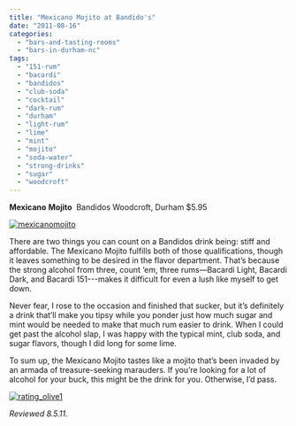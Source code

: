 ```yaml
---
title: "Mexicano Mojito at Bandido's"
date: "2011-08-16"
categories: 
  - "bars-and-tasting-rooms"
  - "bars-in-durham-nc"
tags: 
  - "151-rum"
  - "bacardi"
  - "bandidos"
  - "club-soda"
  - "cocktail"
  - "dark-rum"
  - "durham"
  - "light-rum"
  - "lime"
  - "mint"
  - "mojito"
  - "soda-water"
  - "strong-drinks"
  - "sugar"
  - "woodcroft"
---
```


**Mexicano** **Mojito**  Bandidos Woodcroft, Durham $5.95

[![](http://s3.amazonaws.com/thegourmez-wpmedia/2011/08/mexicanomojito.jpg "mexicanomojito")](http://s3.amazonaws.com/thegourmez-wpmedia/2011/08/mexicanomojito.jpg)

There are two things you can count on a Bandidos drink being: stiff and affordable. The Mexicano Mojito fulfills both of those qualifications, though it leaves something to be desired in the flavor department. That’s because the strong alcohol from three, count ‘em, three rums—Bacardi Light, Bacardi Dark, and Bacardi 151---makes it difficult for even a lush like myself to get down.

Never fear, I rose to the occasion and finished that sucker, but it’s definitely a drink that’ll make you tipsy while you ponder just how much sugar and mint would be needed to make that much rum easier to drink. When I could get past the alcohol slap, I was happy with the typical mint, club soda, and sugar flavors, though I did long for some lime.

To sum up, the Mexicano Mojito tastes like a mojito that’s been invaded by an armada of treasure-seeking marauders. If you’re looking for a lot of alcohol for your buck, this might be the drink for you. Otherwise, I’d pass.

[![](http://s3.amazonaws.com/thegourmez-wpmedia/2009/04/rating_olive1.gif "rating_olive1")](http://s3.amazonaws.com/thegourmez-wpmedia/2009/04/rating_olive1.gif)

_Reviewed 8.5.11._
